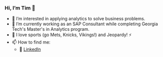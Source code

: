 ### Hi, I’m Tim 👋
- 👀 I’m interested in applying analytics to solve business problems.
- 🌱 I’m currently working as an SAP Consultant while completing Georgia Tech's Master's in Analytics program.
- :basketball: I love sports (go Mets, Knicks, Vikings!) and Jeopardy! :zap:
- 📫 How to find me:
  - :office: [LinkedIn](https://www.linkedin.com/in/timothytuite/)

<!--- [![Tim's github stats](https://github-readme-stats.vercel.app/api?username=tuitet&count_private=true&show_icons=true&theme=radical&hide_rank=false)](https://github.com/anuraghazra/github-readme-stats)

[![Top Langs](https://github-readme-stats.vercel.app/api/top-langs/?username=tuitet)](https://github.com/anuraghazra/github-readme-stats)
--->
 
<!---
tuitet/tuitet is a ✨ special ✨ repository because its `README.md` (this file) appears on your GitHub profile.
You can click the Preview link to take a look at your changes.
--->
